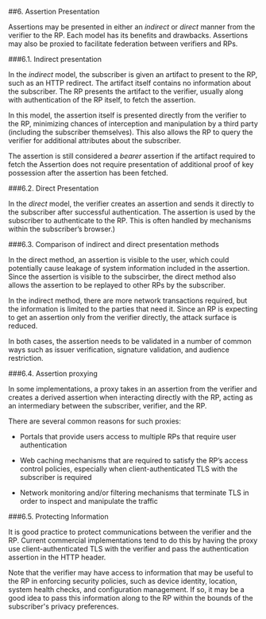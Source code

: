 ##6. Assertion Presentation

Assertions may be presented in either an *indirect* or *direct* manner from the verifier to the RP. Each model has its benefits and drawbacks. Assertions may also be proxied to facilitate federation between verifiers and RPs.

###6.1. Indirect presentation

In the *indirect* model, the subscriber is given an artifact to present to the RP, such as an HTTP redirect. The artifact itself contains no information about the subscriber. The RP presents the artifact to the verifier, usually along with authentication of the RP itself, to fetch the assertion. 

In this model, the assertion itself is presented directly from the verifier to the RP, minimizing chances of interception and manipulation by a third party (including the subscriber themselves). This also allows the RP to query the verifier for additional attributes about the subscriber.

The assertion is still considered a *bearer* assertion if the artifact required to fetch the Assertion does not require presentation of additional proof of key possession after the assertion has been fetched.


###6.2. Direct Presentation

In the *direct* model, the verifier creates an assertion and sends it directly to the subscriber after successful authentication. The assertion is used by the subscriber to authenticate to the RP. This is often handled by mechanisms within the subscriber’s browser.) 

###6.3. Comparison of indirect and direct presentation methods

In the direct method, an assertion is visible to the user, which could potentially cause leakage of system information included in the assertion. Since the assertion is visible to the subscirber, the direct method also allows the assertion to be replayed to other RPs by the subscriber. 

In the indirect method, there are more network transactions required, but the information is limited to the parties that need it. Since an RP is expecting to get an assertion only from the verifier directly, the attack surface is reduced.

In both cases, the assertion needs to be validated in a number of common ways such as issuer verification, signature validation, and audience restriction.

###6.4. Assertion proxying

In some implementations, a proxy takes in an assertion from the verifier  and creates a derived assertion when interacting directly with the RP, acting as an intermediary between the subscriber, verifier, and the RP. 

There are several common reasons for such proxies:

- Portals that provide users access to multiple RPs that require user authentication

- Web caching mechanisms that are required to satisfy the RP’s access control policies, especially when client-authenticated TLS with the subscriber is required

- Network monitoring and/or filtering mechanisms that terminate TLS in order to inspect and manipulate the traffic

###6.5. Protecting Information

It is good practice to protect communications between the verifier and the RP. Current commercial implementations tend to do this by having the proxy use client-authenticated TLS with the verifier and pass the authentication assertion in the HTTP header.

Note that the verifier may have access to information that may be useful to the RP in enforcing security policies, such as device identity, location, system health checks, and configuration management. If so, it may be a good idea to pass this information along to the RP within the bounds of the subscriber's privacy preferences.


